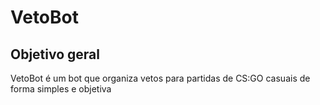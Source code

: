 # VetoBot

## Objetivo geral
VetoBot é um bot que organiza vetos para partidas de CS:GO casuais de forma simples e objetiva

